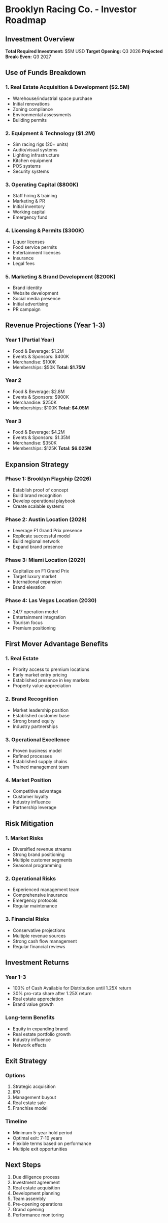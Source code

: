 # Brooklyn Racing Co. - Investor Roadmap

## Investment Overview
**Total Required Investment:** $5M USD
**Target Opening:** Q3 2026
**Projected Break-Even:** Q3 2027

## Use of Funds Breakdown

### 1. Real Estate Acquisition & Development ($2.5M)
- Warehouse/industrial space purchase
- Initial renovations
- Zoning compliance
- Environmental assessments
- Building permits

### 2. Equipment & Technology ($1.2M)
- Sim racing rigs (20+ units)
- Audio/visual systems
- Lighting infrastructure
- Kitchen equipment
- POS systems
- Security systems

### 3. Operating Capital ($800K)
- Staff hiring & training
- Marketing & PR
- Initial inventory
- Working capital
- Emergency fund

### 4. Licensing & Permits ($300K)
- Liquor licenses
- Food service permits
- Entertainment licenses
- Insurance
- Legal fees

### 5. Marketing & Brand Development ($200K)
- Brand identity
- Website development
- Social media presence
- Initial advertising
- PR campaign

## Revenue Projections (Year 1-3)

### Year 1 (Partial Year)
- Food & Beverage: $1.2M
- Events & Sponsors: $400K
- Merchandise: $100K
- Memberships: $50K
**Total: $1.75M**

### Year 2
- Food & Beverage: $2.8M
- Events & Sponsors: $900K
- Merchandise: $250K
- Memberships: $100K
**Total: $4.05M**

### Year 3
- Food & Beverage: $4.2M
- Events & Sponsors: $1.35M
- Merchandise: $350K
- Memberships: $125K
**Total: $6.025M**

## Expansion Strategy

### Phase 1: Brooklyn Flagship (2026)
- Establish proof of concept
- Build brand recognition
- Develop operational playbook
- Create scalable systems

### Phase 2: Austin Location (2028)
- Leverage F1 Grand Prix presence
- Replicate successful model
- Build regional network
- Expand brand presence

### Phase 3: Miami Location (2029)
- Capitalize on F1 Grand Prix
- Target luxury market
- International expansion
- Brand elevation

### Phase 4: Las Vegas Location (2030)
- 24/7 operation model
- Entertainment integration
- Tourism focus
- Premium positioning

## First Mover Advantage Benefits

### 1. Real Estate
- Priority access to premium locations
- Early market entry pricing
- Established presence in key markets
- Property value appreciation

### 2. Brand Recognition
- Market leadership position
- Established customer base
- Strong brand equity
- Industry partnerships

### 3. Operational Excellence
- Proven business model
- Refined processes
- Established supply chains
- Trained management team

### 4. Market Position
- Competitive advantage
- Customer loyalty
- Industry influence
- Partnership leverage

## Risk Mitigation

### 1. Market Risks
- Diversified revenue streams
- Strong brand positioning
- Multiple customer segments
- Seasonal programming

### 2. Operational Risks
- Experienced management team
- Comprehensive insurance
- Emergency protocols
- Regular maintenance

### 3. Financial Risks
- Conservative projections
- Multiple revenue sources
- Strong cash flow management
- Regular financial reviews

## Investment Returns

### Year 1-3
- 100% of Cash Available for Distribution until 1.25X return
- 30% pro-rata share after 1.25X return
- Real estate appreciation
- Brand value growth

### Long-term Benefits
- Equity in expanding brand
- Real estate portfolio growth
- Industry influence
- Network effects

## Exit Strategy

### Options
1. Strategic acquisition
2. IPO
3. Management buyout
4. Real estate sale
5. Franchise model

### Timeline
- Minimum 5-year hold period
- Optimal exit: 7-10 years
- Flexible terms based on performance
- Multiple exit opportunities

## Next Steps
1. Due diligence process
2. Investment agreement
3. Real estate acquisition
4. Development planning
5. Team assembly
6. Pre-opening operations
7. Grand opening
8. Performance monitoring 